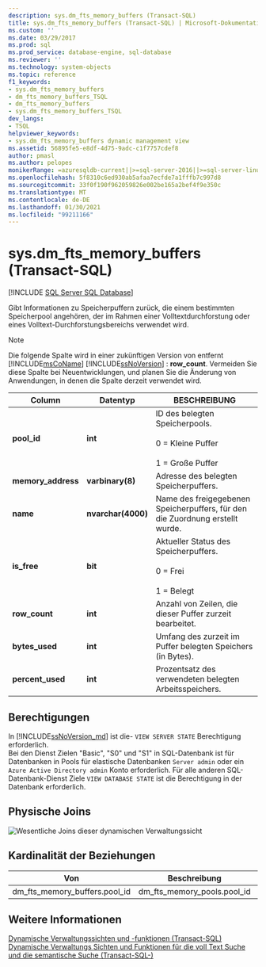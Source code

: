 ```yaml
---
description: sys.dm_fts_memory_buffers (Transact-SQL)
title: sys.dm_fts_memory_buffers (Transact-SQL) | Microsoft-Dokumentation
ms.custom: ''
ms.date: 03/29/2017
ms.prod: sql
ms.prod_service: database-engine, sql-database
ms.reviewer: ''
ms.technology: system-objects
ms.topic: reference
f1_keywords:
- sys.dm_fts_memory_buffers
- dm_fts_memory_buffers_TSQL
- dm_fts_memory_buffers
- sys.dm_fts_memory_buffers_TSQL
dev_langs:
- TSQL
helpviewer_keywords:
- sys.dm_fts_memory_buffers dynamic management view
ms.assetid: 56895fe5-e8df-4d75-9adc-c1f7757cdef8
author: pmasl
ms.author: pelopes
monikerRange: =azuresqldb-current||>=sql-server-2016||>=sql-server-linux-2017||=azuresqldb-mi-current
ms.openlocfilehash: 5f8310c6ed930ab5afaa7ecfde7a1fffb7c997d8
ms.sourcegitcommit: 33f0f190f962059826e002be165a2bef4f9e350c
ms.translationtype: MT
ms.contentlocale: de-DE
ms.lasthandoff: 01/30/2021
ms.locfileid: "99211166"
---
```

# <a name="sysdm_fts_memory_buffers-transact-sql"></a>sys.dm_fts_memory_buffers (Transact-SQL)
[!INCLUDE [SQL Server SQL Database](../../includes/applies-to-version/sql-asdb.md)]

  Gibt Informationen zu Speicherpuffern zurück, die einem bestimmten Speicherpool angehören, der im Rahmen einer Volltextdurchforstung oder eines Volltext-Durchforstungsbereichs verwendet wird.  
  
> [!NOTE]
> Die folgende Spalte wird in einer zukünftigen Version von entfernt [!INCLUDE[msCoName](../../includes/msconame-md.md)] [!INCLUDE[ssNoVersion](../../includes/ssnoversion-md.md)] : **row_count**. Vermeiden Sie diese Spalte bei Neuentwicklungen, und planen Sie die Änderung von Anwendungen, in denen die Spalte derzeit verwendet wird.  

  
|Column|Datentyp|BESCHREIBUNG|  
|------------|---------------|-----------------|  
|**pool_id**|**int**|ID des belegten Speicherpools.<br /><br /> 0 = Kleine Puffer<br /><br /> 1 = Große Puffer|  
|**memory_address**|**varbinary(8)**|Adresse des belegten Speicherpuffers.|  
|**name**|**nvarchar(4000)**|Name des freigegebenen Speicherpuffers, für den die Zuordnung erstellt wurde.|  
|**is_free**|**bit**|Aktueller Status des Speicherpuffers.<br /><br /> 0 = Frei<br /><br /> 1 = Belegt|  
|**row_count**|**int**|Anzahl von Zeilen, die dieser Puffer zurzeit bearbeitet.|  
|**bytes_used**|**int**|Umfang des zurzeit im Puffer belegten Speichers (in Bytes).|  
|**percent_used**|**int**|Prozentsatz des verwendeten belegten Arbeitsspeichers.|  
  
## <a name="permissions"></a>Berechtigungen  

In [!INCLUDE[ssNoVersion_md](../../includes/ssnoversion-md.md)] ist die- `VIEW SERVER STATE` Berechtigung erforderlich.   
Bei den Dienst Zielen "Basic", "S0" und "S1" in SQL-Datenbank ist für Datenbanken in Pools für elastische Datenbanken `Server admin` oder ein `Azure Active Directory admin` Konto erforderlich. Für alle anderen SQL-Datenbank-Dienst Ziele `VIEW DATABASE STATE` ist die Berechtigung in der Datenbank erforderlich.   
  
## <a name="physical-joins"></a>Physische Joins  
 ![Wesentliche Joins dieser dynamischen Verwaltungssicht](../../relational-databases/system-dynamic-management-views/media/join-dm-fts-memory-buffers-1.gif "Wesentliche Joins dieser dynamischen Verwaltungssicht")  
  
## <a name="relationship-cardinalities"></a>Kardinalität der Beziehungen  
  
|Von|Beschreibung|Beziehung|  
|----------|--------|------------------|  
|dm_fts_memory_buffers.pool_id|dm_fts_memory_pools.pool_id|n:1|  
  
## <a name="see-also"></a>Weitere Informationen  
 [Dynamische Verwaltungssichten und -funktionen &#40;Transact-SQL&#41;](~/relational-databases/system-dynamic-management-views/system-dynamic-management-views.md)   
 [Dynamische Verwaltungs Sichten und Funktionen für die voll Text Suche und die semantische Suche &#40;Transact-SQL-&#41;](../../relational-databases/system-dynamic-management-views/full-text-and-semantic-search-dynamic-management-views-functions.md)  
  
  


